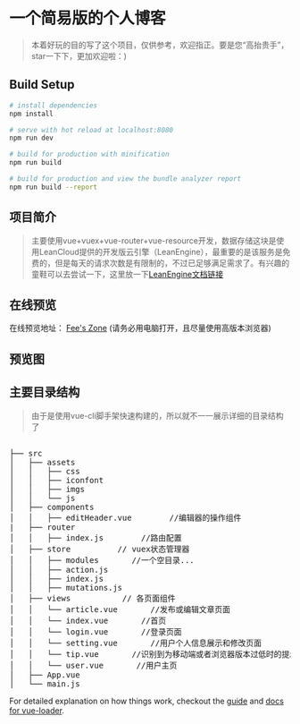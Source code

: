 # 一个简易版的个人博客

> 本着好玩的目的写了这个项目，仅供参考，欢迎指正。要是您“高抬贵手”，star一下下，更加欢迎啦：)

## Build Setup

``` bash
# install dependencies
npm install

# serve with hot reload at localhost:8080
npm run dev

# build for production with minification
npm run build

# build for production and view the bundle analyzer report
npm run build --report
```

## 项目简介

>主要使用vue+vuex+vue-router+vue-resource开发，数据存储这块是使用LeanCloud提供的开发版云引擎（LeanEngine），最重要的是该服务是免费的，但是每天的请求次数是有限制的，不过已足够满足需求了。有兴趣的童鞋可以去尝试一下，这里放一下[LeanEngine文档链接](https://leancloud.cn/docs/leanengine_overview.html)

## 在线预览
在线预览地址： [Fee's Zone](https://fee-ing.github.io) (请务必用电脑打开，且尽量使用高版本浏览器)

## 预览图

## 主要目录结构

>由于是使用vue-cli脚手架快速构建的，所以就不一一展示详细的目录结构了

<pre>

├── src                
│   ├── assets         
│   │	├── css
│   │	├── iconfont
│   │	├── imgs
│   │	└── js
│   ├── components     
│   │	├── editHeader.vue        //编辑器的操作组件
|   ├── router     
│   │	├── index.js        //路由配置
│   ├── store          // vuex状态管理器
│   │	├── modules       //一个空目录...
│   │	├── action.js
│   │	├── index.js
│   │	├── mutations.js
│   ├── views           // 各页面组件
│   │	└── article.vue       //发布或编辑文章页面
│   │	└── index.vue       //首页
│   │	└── login.vue       //登录页面
│   │	└── setting.vue       //用户个人信息展示和修改页面
│   │	└── tip.vue       //识别到为移动端或者浏览器版本过低时的提示页面
│   │	└── user.vue       //用户主页
│   ├── App.vue        
│   └── main.js       
</pre>

For detailed explanation on how things work, checkout the [guide](http://vuejs-templates.github.io/webpack/) and [docs for vue-loader](http://vuejs.github.io/vue-loader).
